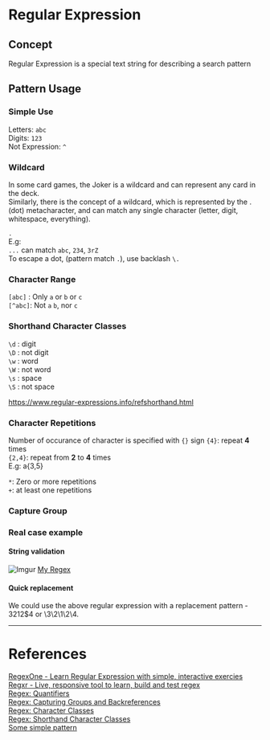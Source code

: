 # Regular Expression
## Concept
Regular Expression is a special text string for describing a search pattern
## Pattern Usage
### Simple Use
Letters: `abc`  
Digits: `123`  
Not Expression: `^`  
### Wildcard
In some card games, the Joker is a wildcard and can represent any card in the deck.  
Similarly, there is the concept of a wildcard, which is represented by the . (dot) metacharacter, and can match any single character (letter, digit, whitespace, everything).

`.`  
E.g:  
`...` can match `abc`, `234`, `3rZ`  
To escape a dot, (pattern match `.`), use backlash `\.`
### Character Range
`[abc]` : Only `a` or `b` or `c`  
`[^abc]`: Not `a` `b`, nor `c`

### Shorthand Character Classes
`\d` : digit  
`\D` : not digit  
`\w` : word  
`\W` : not word  
`\s` : space  
`\S` : not space  

https://www.regular-expressions.info/refshorthand.html

### Character Repetitions
Number of occurance of character is specified with `{}` sign
`{4}`: repeat **4** times  
`{2,4}`: repeat from **2** to **4** times  
E.g:
a{3,5}

`*`: Zero or more repetitions  
`+`: at least one repetitions  

### Capture Group
### Real case example
#### String validation
![Imgur](https://i.imgur.com/uFS4fPb.png)
[My Regex](https://regexr.com/3trjf)
#### Quick replacement
We could use the above regular expression with a replacement pattern - $3$2$1$2$4 or \3\2\1\2\4.

---
# References
[RegexOne - Learn Regular Expression with simple, interactive exercies](https://regexone.com/)  
[Regxr - Live, responsive tool to learn, build and test regex](https://regexr.com/)  
[Regex: Quantifiers](https://www.regular-expressions.info/refrepeat.html)  
[Regex: Capturing Groups and Backreferences](https://www.regular-expressions.info/refcapture.html)  
[Regex: Character Classes](https://www.regular-expressions.info/refcharclass.html)  
[Regex: Shorthand Character Classes](https://www.regular-expressions.info/refshorthand.html)  
[Some simple pattern](https://blog.patricktriest.com/you-should-learn-regex/)  
